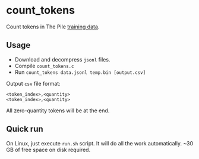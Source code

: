 # count\_tokens
Count tokens in The Pile [training data](https://the-eye.eu/public/AI/pile/train/).

##  Usage
- Download and decompress `jsonl` files.
- Compile `count_tokens.c`
- Run `count_tokens data.jsonl temp.bin [output.csv]`

Output `csv` file format:
```
<token_index>,<quantity>
<token_index>,<quantity>
```

All zero-quantity tokens will be at the end.

##  Quick run
On Linux, just execute `run.sh` script. It will do all the work automatically. ~30 GB of free space on disk required.
